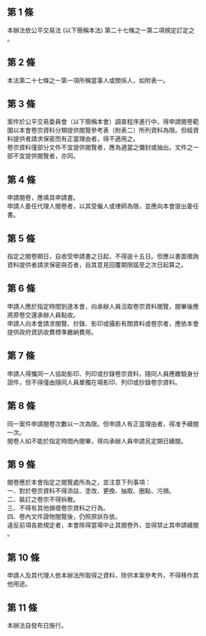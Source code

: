 第 1 條
-------
本辦法依公平交易法 (以下簡稱本法) 第二十七條之一第二項規定訂定之  
。

第 2 條
-------
本法第二十七條之一第一項所稱當事人或關係人，如附表一。

第 3 條
-------
案件於公平交易委員會（以下簡稱本會）調查程序進行中，得申請閱卷範  
圍以本會卷宗資料分類提供閱覽參考表（附表二）所列資料為限。但經資  
料提供者請求保密而有正當理由者，得不適用之。  
卷宗資料僅部分文件不宜提供閱覽者，應為適當之彌封或抽出。文件之一  
部不宜提供閱覽者，亦同。

第 4 條
-------
申請閱卷，應填具申請書。  
申請人委任代理人閱卷者，以其受僱人或律師為限，並應向本會提出委任  
書。

第 5 條
-------
指定之閱卷期日，自收受申請書之日起，不得逾十五日。但應以書面徵詢  
資料提供者請求保密與否者，自其意見回覆期限屆至之次日起算之。

第 6 條
-------
申請人應於指定時間到達本會，向承辦人員洽取卷宗資料閱覽，閱畢後應  
將原卷交還承辦人員點收。  
申請人向本會請求閱覽、抄錄、影印或攝影有關資料或卷宗者，應依本會  
提供政府資訊收費標準繳納費用。

第 7 條
-------
申請人得攜同一人協助影印、列印或抄錄卷宗資料，隨同人員應繳驗身分  
證件，但不得僅由隨同人員單獨在場影印、列印或抄錄卷宗資料。

第 8 條
-------
同一案件申請閱卷次數以一次為限。但申請人有正當理由者，得准予續閱  
一次。  
閱卷人如不能於指定時間內閱畢，得向承辦人員申請另定期日續閱。

第 9 條
-------
閱卷應於本會指定之閱覽處所為之，並注意下列事項：  
一、對於卷宗資料不得添註、塗改、更換、抽取、圈點、污損。  
二、裝訂之卷宗不得拆散。  
三、不得有其他損壞卷宗資料之行為。  
四、卷內文件證物閱覽後，仍照原狀存放。  
違反前項各款規定者，本會除得當場中止其閱卷外，並得禁止其申請續閱  
。

第 10 條
--------
申請人及其代理人依本辦法所取得之資料，除供本案參考外，不得移作其  
他用途。

第 11 條
--------
本辦法自發布日施行。

